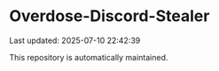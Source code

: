 # Overdose-Discord-Stealer

Last updated: 2025-07-10 22:42:39

This repository is automatically maintained.
